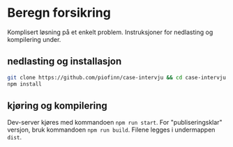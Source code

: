 # Beregn forsikring

Komplisert løsning på et enkelt problem. Instruksjoner for nedlasting og kompilering under.

## nedlasting og installasjon

```bash
git clone https://github.com/piofinn/case-intervju && cd case-intervju
npm install
```

## kjøring og kompilering

Dev-server kjøres med kommandoen `npm run start`.
For "publiseringsklar" versjon, bruk kommandoen `npm run build`. Filene legges i undermappen `dist`.